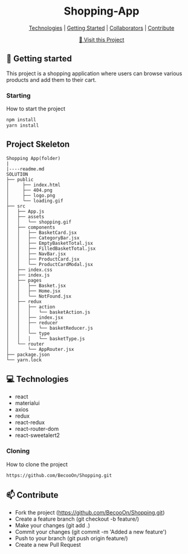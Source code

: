 <h1 align="center" style="font-weight: bold;">Shopping-App</h1>

<p align="center">
<a href="#tech">Technologies</a> |
<a href="#started">Getting Started</a> |
<a href="#colab">Collaborators</a> |
<a href="#contribute">Contribute</a> 
</p>

<p align="center">
<a href="https://shopping-becoo.netlify.app/">📱 Visit this Project</a>
</p>

<h2 id="started">🚀 Getting started</h2>

This project is a shopping application where users can browse various products and add them to their cart.

<h3>Starting</h3>

How to start the project

```bash
npm install
yarn install
```
 
## Project Skeleton

```
Shopping App(folder)
|
|----readme.md    
SOLUTION
├── public
│     ├── index.html
│     ├── 404.png
│     ├── logo.png
│     └── loading.gif
├── src
│   ├── App.js
│   ├── assets
│   │   └── shopping.gif
│   ├── components
│   │   ├── BasketCard.jsx
│   │   ├── CategoryBar.jsx
│   │   ├── EmptyBasketTotal.jsx
│   │   ├── FilledBasketTotal.jsx
│   │   ├── NavBar.jsx
│   │   ├── ProductCard.jsx
│   │   └── ProductCardModal.jsx
│   ├── index.css
│   ├── index.js
│   ├── pages
│   │   ├── Basket.jsx
│   │   ├── Home.jsx
│   │   └── NotFound.jsx
│   ├── redux
│   │   ├── action
│   │   │   └── basketAction.js
│   │   ├── index.jsx
│   │   ├── reducer
│   │   │   └── basketReducer.js
│   │   └── type
│   │   │   └── basketType.js
│   └── router
│       └── AppRouter.jsx
├── package.json
└── yarn.lock
```

<h2 id="technologies">💻 Technologies</h2>

- react
- materialui
- axios
- redux
- react-redux
- react-router-dom
- react-sweetalert2
 
<h3>Cloning</h3>

How to clone the project

```bash
https://github.com/BecooOn/Shopping.git
```
 
 
<h2 id="contribute">📫 Contribute</h2>

- Fork the project (https://github.com/BecooOn/Shopping.git)
- Create a feature branch (git checkout -b feature/)
- Make your changes (git add .)
- Commit your changes (git commit -m 'Added a new feature')
- Push to your branch (git push origin feature/)
- Create a new Pull Request
